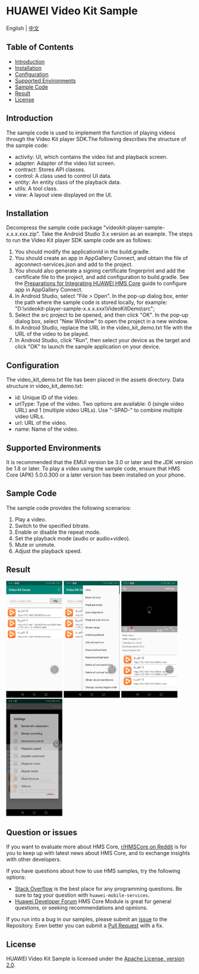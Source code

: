 # HUAWEI Video Kit Sample

English | [中文](README_ZH.md)

## Table of Contents

 * [Introduction](#introduction)
 * [Installation](#installation)
 * [Configuration](#configuration)
 * [Supported Environments](#supported-environments)
 * [Sample Code](#sample-code)
 * [Result](#result)
 * [License](#license)

## Introduction
The sample code is used to implement the function of playing videos through the Video Kit player SDK.The following describes the structure of the sample code:

- activity:   UI, which contains the video list and playback screen.
- adapter:    Adapter of the video list screen.
- contract:   Stores API classes.
- control:    A class used to control UI data.
- entity:     An entity class of the playback data.
- utils:      A tool class.
- view:      A layout view displayed on the UI.

## Installation
   Decompress the sample code package "videokit-player-sample-x.x.x.xxx.zip".
Take the Android Studio 3.x version as an example. The steps to run the Video Kit player SDK sample code are as follows:

   1. You should modify the applicationId in the build.gradle.
   2. You should create an app in AppGallery Connect, and obtain the file of agconnect-services.json and add to the project.
   3. You should also generate a signing certificate fingerprint and add the certificate file to the project, and add configuration to build.gradle.
      See the [Preparations for Integrating HUAWEI HMS Core](https://developer.huawei.com/consumer/en/codelab/HMSPreparation/index.html) guide to configure app in AppGallery Connect.
   4. In Android Studio, select "File > Open". In the pop-up dialog box, enter the path where the sample code is stored locally, for example: "D:\videokit-player-sample-x.x.x.xxx\VideoKitDemo\src";
   5. Select the src project to be opened, and then click "OK". In the pop-up dialog box, select "New Window" to open the project in a new window.
   6. In Android Studio, replace the URL in the video_kit_demo.txt file with the URL of the video to be played.
   7. In Android Studio, click "Run", then select your device as the target and click "OK" to launch the sample application on your device.

## Configuration
The video_kit_demo.txt file has been placed in the assets directory. Data structure in video_kit_demo.txt:

- id:          Unique ID of the video.
- urlType:     Type of the video. Two options are available: 0 (single video URL) and 1 (multiple video URLs). Use "-SPAD-" to combine multiple video URLs.
- url:         URL of the video.
- name:        Name of the video.

## Supported Environments
It is recommended that the EMUI version be 3.0 or later and the JDK version be 1.8 or later.
To play a video using the sample code, ensure that HMS Core (APK) 5.0.0.300 or a later version has been installed on your phone.

## Sample Code
   The sample code provides the following scenarios:

   1. Play a video.
   2. Switch to the specified bitrate.
   3. Enable or disable the repeat mode.
   4. Set the playback mode (audio or audio+video).
   5. Mute or unmute.
   6. Adjust the playback speed.

## Result
   <img src="result_1.jpg" width = 30% height = 30%>
   <img src="result_2.jpg" width = 30% height = 30%>
   <img src="result_3.jpg" width = 30% height = 30%>
   <img src="result_4.jpg" width = 30% height = 30%>

## Question or issues
If you want to evaluate more about HMS Core,
[r/HMSCore on Reddit](https://www.reddit.com/r/HuaweiDevelopers/) is for you to keep up with latest news about HMS Core, and to exchange insights with other developers.

If you have questions about how to use HMS samples, try the following options:
- [Stack Overflow](https://stackoverflow.com/questions/tagged/huawei-mobile-services) is the best place for any programming questions. Be sure to tag your question with 
`huawei-mobile-services`.
- [Huawei Developer Forum](https://forums.developer.huawei.com/forumPortal/en/home?fid=0101187876626530001) HMS Core Module is great for general questions, or seeking recommendations and opinions.

If you run into a bug in our samples, please submit an [issue](https://github.com/HMS-Core/hms-scan-demo/issues) to the Repository. Even better you can submit a [Pull Request](https://github.com/HMS-Core/hms-scan-demo/pulls) with a fix.

## License

HUAWEI Video Kit Sample is licensed under the [Apache License, version 2.0](http://www.apache.org/licenses/LICENSE-2.0).
